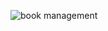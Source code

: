![book management](https://github.com/samrajkarnikar/NetCentricProjects/assets/172218219/c19c1716-c8e7-4695-9334-4881215b9d4c)
